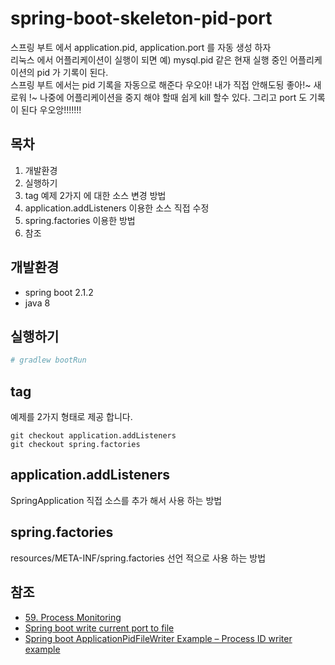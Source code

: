 # spring-boot-skeleton-pid-port
스프링 부트 에서 application.pid, application.port 를 자동 생성 하자  
리눅스 에서 어플리케이션이 실행이 되면 예) mysql.pid 같은 현재 실행 중인 어플리케이션의 pid 가 기록이 된다.  
스프링 부트 에서는 pid 기록을 자동으로 해준다 우오아! 내가 직접 안해도됭 좋아!~ 새로워 !~
나중에 어플리케이션을 중지 해야 할때 쉽게 kill 할수 있다.
그리고 port 도 기록이 된다 우오앙!!!!!!!  

## 목차
1. 개발환경
2. 실행하기
1. tag 예제 2가지 에 대한 소스 변경 방법
1. application.addListeners 이용한 소스 직접 수정
1. spring.factories 이용한 방법
1. 참조

## 개발환경
- spring boot 2.1.2
- java 8

## 실행하기

```bash
# gradlew bootRun
```

## tag
예제를 2가지 형태로 제공 합니다.

```
git checkout application.addListeners
git checkout spring.factories
```

## application.addListeners

SpringApplication 직접 소스를 추가 해서 사용 하는 방법

## spring.factories

resources/META-INF/spring.factories 선언 적으로 사용 하는 방법

## 참조
- [59. Process Monitoring](https://docs.spring.io/spring-boot/docs/current/reference/html/production-ready-process-monitoring.html)
- [Spring boot write current port to file](https://javadeveloperzone.com/spring-boot/spring-boot-write-current-port-to-file/)
- [Spring boot ApplicationPidFileWriter Example – Process ID writer example](https://javadeveloperzone.com/spring-boot/spring-boot-applicationpidfilewriter-example-process-id-writer-example/)
